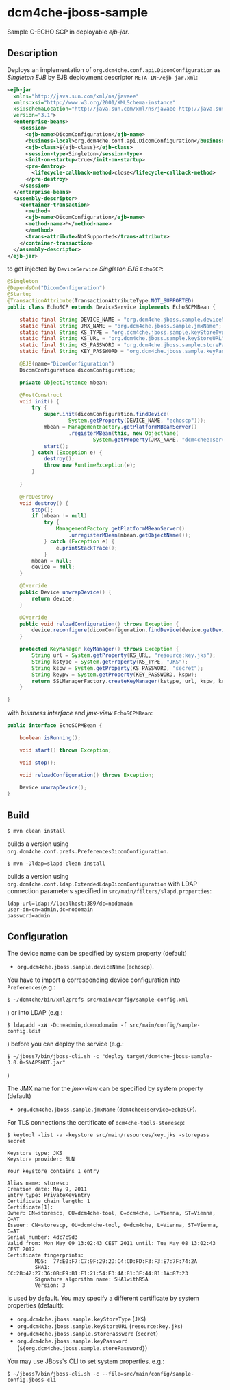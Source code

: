 dcm4che-jboss-sample
====================

Sample C-ECHO SCP in deployable _ejb-jar_.


Description
-----------

Deploys an implementation of `org.dcm4che.conf.api.DicomConfiguration` as
_Singleton EJB_ by EJB deployment descriptor `META-INF/ejb-jar.xml`:

```xml
<ejb-jar
  xmlns="http://java.sun.com/xml/ns/javaee" 
  xmlns:xsi="http://www.w3.org/2001/XMLSchema-instance"
  xsi:schemaLocation="http://java.sun.com/xml/ns/javaee http://java.sun.com/xml/ns/javaee/ejb-jar_3_1.xsd"
  version="3.1">
  <enterprise-beans>
    <session>
      <ejb-name>DicomConfiguration</ejb-name>
      <business-local>org.dcm4che.conf.api.DicomConfiguration</business-local>
      <ejb-class>${ejb-class}</ejb-class>
      <session-type>Singleton</session-type>
      <init-on-startup>true</init-on-startup>
      <pre-destroy>
        <lifecycle-callback-method>close</lifecycle-callback-method>
      </pre-destroy>
    </session>
  </enterprise-beans>
  <assembly-descriptor>
    <container-transaction>
      <method>
      <ejb-name>DicomConfiguration</ejb-name>
      <method-name>*</method-name>
      </method>
      <trans-attribute>NotSupported</trans-attribute>
    </container-transaction>
  </assembly-descriptor>
</ejb-jar>
```

to get injected by `DeviceService` _Singleton EJB_ `EchoSCP`:
```java
@Singleton
@DependsOn("DicomConfiguration")
@Startup
@TransactionAttribute(TransactionAttributeType.NOT_SUPPORTED)
public class EchoSCP extends DeviceService implements EchoSCPMBean {

    static final String DEVICE_NAME = "org.dcm4che.jboss.sample.deviceName";
    static final String JMX_NAME = "org.dcm4che.jboss.sample.jmxName";
    static final String KS_TYPE = "org.dcm4che.jboss.sample.keyStoreType";
    static final String KS_URL = "org.dcm4che.jboss.sample.keyStoreURL";
    static final String KS_PASSWORD = "org.dcm4che.jboss.sample.storePassword";
    static final String KEY_PASSWORD = "org.dcm4che.jboss.sample.keyPassword";

    @EJB(name="DicomConfiguration")
    DicomConfiguration dicomConfiguration;

    private ObjectInstance mbean;

    @PostConstruct
    void init() {
        try {
            super.init(dicomConfiguration.findDevice(
                    System.getProperty(DEVICE_NAME, "echoscp")));
            mbean = ManagementFactory.getPlatformMBeanServer()
                    .registerMBean(this, new ObjectName(
                            System.getProperty(JMX_NAME, "dcm4chee:service=echoSCP")));
            start();
        } catch (Exception e) {
            destroy();
            throw new RuntimeException(e);
        }
        
    }

    @PreDestroy
    void destroy() {
        stop();
        if (mbean != null)
            try {
                ManagementFactory.getPlatformMBeanServer()
                    .unregisterMBean(mbean.getObjectName());
            } catch (Exception e) {
                e.printStackTrace();
            }
        mbean = null;
        device = null;
    }

    @Override
    public Device unwrapDevice() {
        return device;
    }

    @Override
    public void reloadConfiguration() throws Exception {
        device.reconfigure(dicomConfiguration.findDevice(device.getDeviceName()));
    }

    protected KeyManager keyManager() throws Exception {
        String url = System.getProperty(KS_URL, "resource:key.jks");
        String kstype = System.getProperty(KS_TYPE, "JKS");
        String kspw = System.getProperty(KS_PASSWORD, "secret");
        String keypw = System.getProperty(KEY_PASSWORD, kspw);
        return SSLManagerFactory.createKeyManager(kstype, url, kspw, keypw);
    }

}
```
with _buisness interface_ and _jmx-view_ `EchoSCPMBean`:
```java
public interface EchoSCPMBean {

    boolean isRunning();

    void start() throws Exception;

    void stop();

    void reloadConfiguration() throws Exception;

    Device unwrapDevice();
}
```


Build
-----

    $ mvn clean install

builds a version using `org.dcm4che.conf.prefs.PreferencesDicomConfiguration`.


    $ mvn -Dldap=slapd clean install

builds a version using `org.dcm4che.conf.ldap.ExtendedLdapDicomConfiguration`
with LDAP connection parameters specified in `src/main/filters/slapd.properties`:

    ldap-url=ldap://localhost:389/dc=nodomain
    user-dn=cn=admin,dc=nodomain
    password=admin


Configuration
-------------

The device name can be specified by system property (default)
- `org.dcm4che.jboss.sample.deviceName` (`echoscp`).

You have to import a corresponding device configuration into `Preferences`(e.g.:

    $ ~/dcm4che/bin/xml2prefs src/main/config/sample-config.xml

) or into LDAP (e.g.:

    $ ldapadd -xW -Dcn=admin,dc=nodomain -f src/main/config/sample-config.ldif

) before you can deploy the service (e.g.:

    $ ~/jboss7/bin/jboss-cli.sh -c "deploy target/dcm4che-jboss-sample-3.0.0-SNAPSHOT.jar"

)

The JMX name for the _jmx-view_ can be specified by system property (default)
- `org.dcm4che.jboss.sample.jmxName` (`dcm4chee:service=echoSCP`).

For TLS connections the certificate of `dcm4che-tools-storescp`:

    $ keytool -list -v -keystore src/main/resources/key.jks -storepass secret
    
    Keystore type: JKS
    Keystore provider: SUN
    
    Your keystore contains 1 entry
    
    Alias name: storescp
    Creation date: May 9, 2011
    Entry type: PrivateKeyEntry
    Certificate chain length: 1
    Certificate[1]:
    Owner: CN=storescp, OU=dcm4che-tool, O=dcm4che, L=Vienna, ST=Vienna, C=AT
    Issuer: CN=storescp, OU=dcm4che-tool, O=dcm4che, L=Vienna, ST=Vienna, C=AT
    Serial number: 4dc7c9d3
    Valid from: Mon May 09 13:02:43 CEST 2011 until: Tue May 08 13:02:43 CEST 2012
    Certificate fingerprints:
             MD5:  77:E0:F7:C7:9F:29:2D:C4:CD:FD:F3:F3:E7:7F:74:2A
             SHA1: CC:2B:42:27:36:0B:E9:B1:F1:21:54:E3:4A:81:3F:44:B1:1A:87:23
             Signature algorithm name: SHA1withRSA
             Version: 3

is used by default. You may specify a different certificate by system properties (default):
- `org.dcm4che.jboss.sample.keyStoreType` (`JKS`)
- `org.dcm4che.jboss.sample.keyStoreURL` (`resource:key.jks`)
- `org.dcm4che.jboss.sample.storePassword` (`secret`)
- `org.dcm4che.jboss.sample.keyPassword` (`${org.dcm4che.jboss.sample.storePassword}`)

You may use JBoss's CLI to set system properties. e.g.:

    $ ~/jboss7/bin/jboss-cli.sh -c --file=src/main/config/sample-config.jboss-cli
